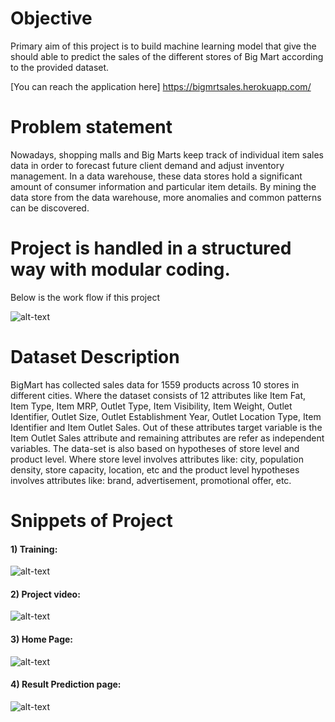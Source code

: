 
# Objective
Primary aim of this project is to build machine learning model that give the should able to predict the sales of the
different stores of Big Mart according to the provided dataset.

[You can reach the application here]
https://bigmrtsales.herokuapp.com/


# Problem statement
Nowadays, shopping malls and Big Marts keep track of individual item sales data in order to forecast future client demand and adjust inventory management. In a data
warehouse, these data stores hold a significant amount of consumer information and particular item details. By mining the data store from the data warehouse, more
anomalies and common patterns can be discovered.


# Project is handled in a structured way with modular coding.
Below is the work flow if this project

![alt-text](https://github.com/shivanshjayara/BigMart_Sales_Prediction/blob/master/Screenshots/arch.png)


# Dataset Description 
BigMart has collected sales data for 1559 products across 10 stores in different cities. Where the dataset consists of 12 attributes like Item Fat, Item Type, Item MRP, Outlet Type, Item Visibility, Item Weight, Outlet Identifier, Outlet Size, Outlet Establishment Year, Outlet Location Type, Item Identifier and Item Outlet Sales. Out of these attributes target variable is the Item Outlet Sales attribute and remaining attributes are refer as independent variables. 
The data-set is also based on hypotheses of store level and product level. Where store level involves attributes like: city, population density, store capacity, location, etc and the product level hypotheses involves attributes like: brand, advertisement, promotional offer, etc.


# Snippets of Project

#### 1) Training:

![alt-text](https://github.com/shivanshjayara/BigMart_Sales_Prediction/blob/master/Screenshots/Training_Result.jpg)


#### 2) Project video:

![alt-text](https://github.com/shivanshjayara/BigMart_Sales_Prediction/blob/master/Screenshots/screen.gif)


#### 3) Home Page:

![alt-text](https://github.com/shivanshjayara/BigMart_Sales_Prediction/blob/master/Screenshots/Application_Home_Page.jpg)


#### 4) Result Prediction page:

![alt-text](https://github.com/shivanshjayara/BigMart_Sales_Prediction/blob/master/Screenshots/Prediction_Result_Page.jpg)

